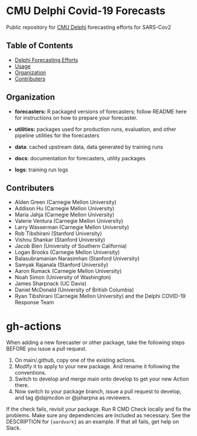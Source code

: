 # CMU Delphi Covid-19 Forecasts

Public repository for [CMU Delphi](https://delphi.cmu.edu) forecasting efforts for SARS-Cov2

## Table of Contents

* [Delphi Forecasting Efforts](#delphi-forecasting-efforts)
* [Usage](#usage)
* [Organization](#organization)
* [Contributers](#contributers)

## Organization

* **forecasters:** R packaged versions of forecasters; follow README here for instructions on how to prepare your forecaster.

* **utilities:** packages used for production runs, evaluation, and other pipeline utilities for the forecasters

* **data**: cached upstream data, data generated by training runs

* **docs**: documentation for forecasters, utility packages

* **logs**: training run logs

## Contributers

- Alden Green (Carnegie Mellon University)
- Addison Hu (Carnegie Mellon University)
- Maria Jahja (Carnegie Mellon University)
- Valerie Ventura (Carnegie Mellon University)
- Larry Wasserman (Carnegie Mellon University)
- Rob Tibshirani (Stanford University)
- Vishnu Shankar (Stanford University)
- Jacob Bien (University of Southern California)
- Logan Brooks (Carnegie Mellon University)
- Balasubramanian Narasimhan (Stanford University)
- Samyak Rajanala (Stanford University)
- Aaron Rumack (Carnegie Mellon University)
- Noah Simon (University of Washington)
- James Sharpnack (UC Davis)
- Daniel McDonald (University of British Columbia)
- Ryan Tibshirani (Carnegie Mellon University)
and the Delphi COVID-19 Response Team


# gh-actions

When adding a new forecaster or other package, take the following steps BEFORE you issue a pull request.
1. On main/.github, copy one of the existing actions.
2. Modify it to apply to your new package. And rename it following the conventions.
3. Switch to develop and merge main onto develop to get your new Action there.
4. Now switch to your package branch, issue a pull request to develop, and tag @dajmcdon or @jsharpna as reviewers.

If the check fails, revisit your package. Run R CMD Check locally and fix the problems. Make sure any dependencies are included as necessary. See the DESCRIPTION for `{aardvark}` as an example. If that all fails, get help on Slack.

